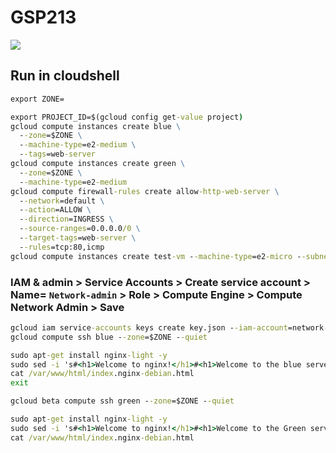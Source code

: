 # GSP213 
[![](https://api.pointscounter.me/servers/img/subscribe)](https://www.youtube.com/@CloudHustlers)
## Run in cloudshell
```cmd
export ZONE=
```
```cmd
export PROJECT_ID=$(gcloud config get-value project)
gcloud compute instances create blue \
  --zone=$ZONE \
  --machine-type=e2-medium \
  --tags=web-server
gcloud compute instances create green \
  --zone=$ZONE \
  --machine-type=e2-medium 
gcloud compute firewall-rules create allow-http-web-server \
  --network=default \
  --action=ALLOW \
  --direction=INGRESS \
  --source-ranges=0.0.0.0/0 \
  --target-tags=web-server \
  --rules=tcp:80,icmp
gcloud compute instances create test-vm --machine-type=e2-micro --subnet=default --zone=$ZONE
```
### IAM & admin > Service Accounts > Create service account > Name= `Network-admin` > Role > Compute Engine > Compute Network Admin > Save
```cmd
gcloud iam service-accounts keys create key.json --iam-account=network-admin@$PROJECT_ID.iam.gserviceaccount.com
gcloud compute ssh blue --zone=$ZONE --quiet
```
```cmd
sudo apt-get install nginx-light -y
sudo sed -i 's#<h1>Welcome to nginx!</h1>#<h1>Welcome to the blue server!</h1>#' /var/www/html/index.nginx-debian.html
cat /var/www/html/index.nginx-debian.html
exit
```
```cmd
gcloud beta compute ssh green --zone=$ZONE --quiet
```
```cmd
sudo apt-get install nginx-light -y
sudo sed -i 's#<h1>Welcome to nginx!</h1>#<h1>Welcome to the Green server!</h1>#' /var/www/html/index.nginx-debian.html
cat /var/www/html/index.nginx-debian.html
```
